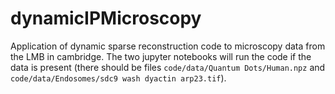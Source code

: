 # dynamicIPMicroscopy

Application of dynamic sparse reconstruction code to microscopy data from the LMB in cambridge. The two jupyter notebooks will run the code if the data is present (there should be files `code/data/Quantum Dots/Human.npz` and `code/data/Endosomes/sdc9 wash dyactin arp23.tif`).